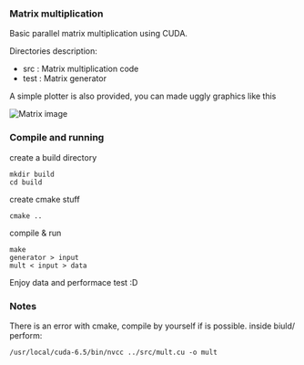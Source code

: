 ### Matrix multiplication

Basic parallel matrix multiplication using CUDA.

Directories description:
- src : Matrix multiplication code
- test : Matrix generator

A simple plotter is also provided, you can made uggly graphics like this

![Matrix image](https://raw.githubusercontent.com/pin3da/HPC/master/matrix_mult/matrix_mul.png)

### Compile and running

create a build directory

    mkdir build
    cd build

create cmake stuff

    cmake ..
    
compile & run

    make
    generator > input
    mult < input > data
    
Enjoy data and performace test :D

### Notes
There is an error with cmake, compile by yourself if is possible.
inside biuld/ perform:

    /usr/local/cuda-6.5/bin/nvcc ../src/mult.cu -o mult
